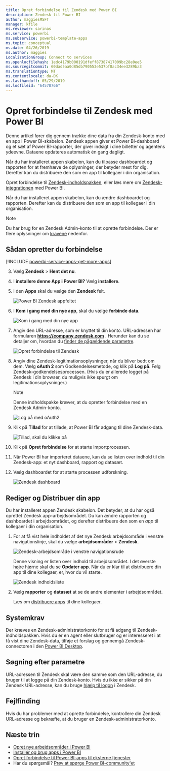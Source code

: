 ```yaml
---
title: Opret forbindelse til Zendesk med Power BI
description: Zendesk til Power BI
author: maggiesMSFT
manager: kfile
ms.reviewer: sarinas
ms.service: powerbi
ms.subservice: powerbi-template-apps
ms.topic: conceptual
ms.date: 04/26/2019
ms.author: maggies
LocalizationGroup: Connect to services
ms.openlocfilehash: 1edc4179b000191dfeff87387417009bc28e0ee5
ms.sourcegitcommit: 60dad5aa0d85db790553e537bf8ac34ee3289ba3
ms.translationtype: MT
ms.contentlocale: da-DK
ms.lasthandoff: 05/29/2019
ms.locfileid: "64578766"
---
```

# <a name="connect-to-zendesk-with-power-bi"></a>Opret forbindelse til Zendesk med Power BI

Denne artikel fører dig gennem trække dine data fra din Zendesk-konto med en app i Power BI-skabelon. Zendesk appen giver et Power BI-dashboard og et sæt af Power BI-rapporter, der giver indsigt i dine billetter og agentens ydeevne. Dataene opdateres automatisk én gang dagligt. 

Når du har installeret appen skabelon, kan du tilpasse dashboardet og rapporten for at fremhæve de oplysninger, der betyder mest for dig. Derefter kan du distribuere den som en app til kollegaer i din organisation.

Opret forbindelse til [Zendesk-indholdspakken](https://app.powerbi.com/getdata/services/zendesk), eller læs mere om [Zendesk-integrationen](https://powerbi.microsoft.com/integrations/zendesk) med Power BI.

Når du har installeret appen skabelon, kan du ændre dashboardet og rapporten. Derefter kan du distribuere den som en app til kollegaer i din organisation.

>[!NOTE]
>Du har brug for en Zendesk Admin-konto til at oprette forbindelse. Der er flere oplysninger om [kravene](#system-requirements) nedenfor.

## <a name="how-to-connect"></a>Sådan opretter du forbindelse

[!INCLUDE [powerbi-service-apps-get-more-apps](./includes/powerbi-service-apps-get-more-apps.md)]

3. Vælg **Zendesk** \> **Hent det nu**.
4. I **installere denne App i Power BI?** Vælg **installere**.
4. I den **Apps** skal du vælge den **Zendesk** felt.

    ![Power BI Zendesk appfeltet](media/service-connect-to-zendesk/power-bi-zendesk-tile.png)

6. I **Kom i gang med din nye app**, skal du vælge **forbinde data**.

    ![Kom i gang med din nye app](media/service-tutorial-connect-to-github/power-bi-github-app-tutorial-connect-data.png)

4. Angiv den URL-adresse, som er knyttet til din konto. URL-adressen har formularen **https://company.zendesk.com** . Herunder kan du se detaljer om, hvordan du [finder de pågældende parametre](#finding-parameters).
   
   ![Opret forbindelse til Zendesk](media/service-connect-to-zendesk/pbi_zendeskconnect.png)

5. Angiv dine Zendesk-legitimationsoplysninger, når du bliver bedt om dem.  Vælg **oAuth 2** som Godkendelsesmetode, og klik på **Log på**. Følg Zendesk-godkendelsesprocessen. (Hvis du er allerede logget på Zendesk i din browser, du muligvis ikke spurgt om legitimationsoplysninger.)
   
   > [!NOTE]
   > Denne indholdspakke kræver, at du opretter forbindelse med en Zendesk Admin-konto. 
   > 
   
   ![Log på med oAuth2](media/service-connect-to-zendesk/pbi_zendesksignin.png)
6. Klik på **Tillad** for at tillade, at Power BI får adgang til dine Zendesk-data.
   
   ![Tillad, skal du klikke på](media/service-connect-to-zendesk/zendesk2.jpg)
7. Klik på **Opret forbindelse** for at starte importprocessen. 
8. Når Power BI har importeret dataene, kan du se listen over indhold til din Zendesk-app: et nyt dashboard, rapport og datasæt.
9. Vælg dashboardet for at starte processen udforskning.

    ![Zendesk dashboard](media/service-connect-to-zendesk/power-bi-zendesk-dashboard.png)
   
## <a name="modify-and-distribute-your-app"></a>Rediger og Distribuer din app

Du har installeret appen Zendesk skabelon. Det betyder, at du har også oprettet Zendesk app-arbejdsområdet. Du kan ændre rapporten og dashboardet i arbejdsområdet, og derefter distribuere den som en *app* til kollegaer i din organisation. 

1. For at få vist hele indholdet af det nye Zendesk arbejdsområde i venstre navigationslinje, skal du vælge **arbejdsområder** > **Zendesk**. 

    ![Zendesk-arbejdsområde i venstre navigationsrude](media/service-connect-to-zendesk/power-bi-zendesk-workspace-left-nav.png)

    Denne visning er listen over indhold til arbejdsområdet. I det øverste højre hjørne skal du se **Opdater app**. Når du er klar til at distribuere din app til dine kollegaer, er, hvor du vil starte. 

    ![Zendesk indholdsliste](media/service-connect-to-zendesk/power-bi-zendesk-content-list.png)

2. Vælg **rapporter** og **datasæt** at se de andre elementer i arbejdsområdet.

    Læs om [distribuere apps](service-create-distribute-apps.md) til dine kollegaer.

## <a name="system-requirements"></a>Systemkrav
Der kræves en Zendesk-administratorkonto for at få adgang til Zendesk-indholdspakken. Hvis du er en agent eller slutbruger og er interesseret i at få vist dine Zendesk-data, tilføje et forslag og gennemgå Zendesk-connectoren i den [Power BI Desktop](desktop-connect-to-data.md).

## <a name="finding-parameters"></a>Søgning efter parametre
URL-adressen til Zendesk skal være den samme som den URL-adresse, du bruger til at logge på din Zendesk-konto. Hvis du ikke er sikker på din Zendesk URL-adresse, kan du bruge [hjælp til logon](https://www.zendesk.com/login/) i Zendesk.

## <a name="troubleshooting"></a>Fejlfinding
Hvis du har problemer med at oprette forbindelse, kontrollere din Zendesk URL-adresse og bekræfte, at du bruger en Zendesk-administratorkonto.

## <a name="next-steps"></a>Næste trin

* [Opret nye arbejdsområder i Power BI](service-create-the-new-workspaces.md)
* [Installér og brug apps i Power BI](consumer/end-user-apps.md)
* [Opret forbindelse til Power BI-apps til eksterne tjenester](service-connect-to-services.md)
* Har du spørgsmål? [Prøv at spørge Power BI-community'et](http://community.powerbi.com/)

